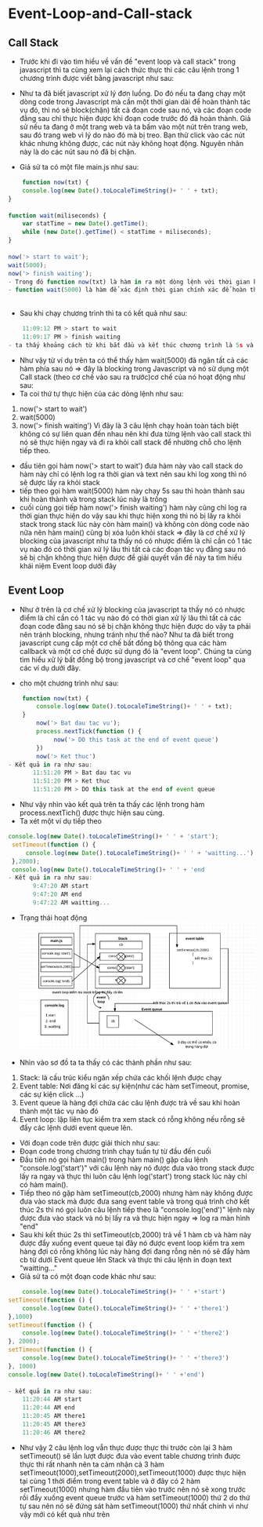# Event-Loop-and-Call-stack
## Call Stack
* Trước khi đi vào tìm hiểu về vấn đề "event loop và call stack" trong javascript thì ta cùng xem lại cách thức thực thi các câu lệnh trong 1 chương trình được viết bằng javascript như sau:
- Như ta đã biết javascript xử lý đơn luồng. Do đó nếu ta đang chạy một dòng code trong Javascript mà cần một thời gian dài để hoàn thành tác vụ đó, thì nó sẽ block(chặn) tất cả đoạn code sau nó, và các đoạn code đằng sau chỉ thực hiện được khi đoạn code trước đó đã hoàn thành. Giả sử nếu ta đang ở một trang web và ta bấm vào một nút trên trang web, sau đó trang web vì lý do nào đó mà bị treo. Bạn thử click vào các nút khác nhưng không được, các nút này không hoạt động. Nguyên nhân này là do các nút sau nó đã bị chặn.
* Giả sử ta có một file main.js như sau:
```javascript
    function now(txt) {
    console.log(new Date().toLocaleTimeString()+ ' ' + txt);
}

function wait(miliseconds) {
    var statTime = new Date().getTime();
    while (new Date().getTime() < statTime + miliseconds);
}

now('> start to wait');
wait(5000);
now('> finish waiting');
- Trong đó function now(txt) là hàm in ra một dòng lệnh với thời gian khi bắt đầu thực thi và kết thúc. 
- function wait(5000) là hàm để xác định thời gian chính xác để hoàn thành tác vụ
    
```
* Sau khi chạy chương trình thì ta có kết quả như sau:
```javascript
    11:09:12 PM > start to wait
    11:09:17 PM > finish waiting
- ta thấy khoảng cách từ khi bắt đầu và kết thúc chương trình là 5s và 5s này chính là thời gian hàm wait(5000) hoàn thành.
```
* Như vậy từ ví dụ trên ta có thể thấy hàm wait(5000) đã ngăn tất cả các hàm phía sau nó => đây là blocking trong Javascript và nó sử dụng một Call stack (theo cơ chế vào sau ra trước)cơ chế của nó hoạt động như sau:
* Ta coi thứ tự thực hiện của các dòng lệnh như sau:
1. now('> start to wait')
2. wait(5000)
3. now('> finish waiting')
Vì đây là 3 câu lệnh chạy hoàn toàn tách biệt không có sự liên quan đến nhau nên khi đưa từng lệnh vào call stack thì nó sẽ thực hiện ngay và đi ra khỏi call stack để nhường chỗ cho lệnh tiếp theo.
- đầu tiên gọi hàm now('> start to wait') đưa hàm này vào call stack do hàm này chỉ có lệnh log ra thời gian và text nên sau khi log xong thì nó sẽ được lấy ra khỏi stack
- tiếp theo gọi hàm wait(5000) hàm này chạy 5s sau thì hoàn thành sau khi hoàn thành và trong stack lúc này là trống
- cuối cùng gọi tiếp hàm now('> finish waiting') hàm này cũng chỉ log ra thời gian thực hiện do vậy sau khi thực hiện xong thì nó bị lấy ra khỏi stack trong stack lúc này còn hàm main() và không còn dòng code nào nữa nên hàm main() cũng bị xóa luôn khỏi stack
=> đây là cơ chế xứ lý blocking của javascript như ta thấy nó có nhược điểm là chỉ cần có 1 tác vụ nào đó có thời gian xử lý lâu thì tất cả các đoạn tác vụ đằng sau nó sẽ bị chặn không thực hiện được để giải quyết vấn đề này ta tìm hiểu khái niệm Event loop dưới đây
## Event Loop
* Như ở trên là cơ chế xử lý blocking của javascript ta thấy nó có nhược điểm là chỉ cần có 1 tác vụ nào đó có thời gian xử lý lâu thì tất cả các đoạn code đằng sau nó sẽ bị chặn không thực hiện được do vậy ta phải nên tránh blocking, nhưng tránh như thế nào? Như ta đã biết trong javascript cung cấp một cơ chế bất đồng bộ thông qua các hàm callback và một cơ chế được sử dụng đó là "event loop". Chúng ta cùng tìm hiểu xử lý bất đồng bộ trong javascript và cơ chế "event loop" qua các ví dụ dưới đây.
- cho một chương trình như sau:
```javascript
    function now(txt) {
        console.log(new Date().toLocaleTimeString()+ ' ' + txt);
    }
        now('> Bat dau tac vu');
        process.nextTick(function () {
             now('> DO this task at the end of event queue')
        })
        now('> Ket thuc')
- Kết quả in ra như sau:
       11:51:20 PM > Bat dau tac vu
       11:51:20 PM > Ket thuc
       11:51:20 PM > DO this task at the end of event queue

```
- Như vậy nhìn vào kết quả trên ta thấy các lệnh trong hàm process.nextTich() được thực hiện sau cùng.
- Ta xét một ví dụ tiếp theo
```javascript
console.log(new Date().toLocaleTimeString()+ ' ' + 'start');
 setTimeout(function () {
     console.log(new Date().toLocaleTimeString()+ ' ' + 'waitting...')
 },2000);
 console.log(new Date().toLocaleTimeString()+ ' ' + 'end
- Kết quả in ra như sau:
       9:47:20 AM start
       9:47:20 AM end
       9:47:22 AM waitting...   
```

* Trạng thái hoạt động
    ![Image](s.png)
- Nhìn vào sơ đồ ta ta thấy có các thành phần như sau:
1. Stack: là cấu trúc kiểu ngăn xếp chứa các khối lệnh được chạy
2. Event table: Nơi đăng kí các sự kiện(như các hàm setTimeout, promise, các sự kiện click ...)
3. Event queue là hàng đợi chứa các câu lệnh được trả về sau khi hoàn thành một tác vụ nào đó
4. Event loop: lặp liên tục kiểm tra xem stack có rỗng không nếu rỗng sẽ đẩy các lệnh dưới event queue lên.
- Với đoạn code trên được giải thích như sau:
- Đoạn code trong chương trình chạy tuần tự từ đầu đến cuối
- Đầu tiên nó gọi hàm main() trong hàm main() gặp câu lệnh 
    "console.log('start')" với câu lệnh này nó được đưa vào trong stack được lấy ra ngay và thực thi luôn câu lệnh log('start') trong stack lúc này chỉ có hàm main().
- Tiếp theo nó gặp hàm setTimeout(cb,2000) nhưng hàm này không được đưa vào stack mà được đưa sang event table và trong quá trình chờ kết thúc 2s thì nó gọi luôn câu lệnh tiếp theo là "console.log('end')" lệnh này được đưa vào stack và nó bị lấy ra và thực hiện ngay => log ra màn hình "end"
- Sau khi kết thúc 2s thì setTimeout(cb,2000) trả về 1 hàm cb và hàm này được đẩy xuống event queue tại đây nó được event loop kiểm tra xem hàng đợi có rỗng không lúc này hàng đợi đang rỗng nên nó sẽ đẩy hàm cb từ dưới Event queue lên Stack và thực thi câu lệnh in đoạn text "waitting..."
- Giả sử ta có một đoạn code khác như sau:
```javascript
    console.log(new Date().toLocaleTimeString()+ ' ' +'start')
setTimeout(function () {
    console.log(new Date().toLocaleTimeString()+ ' ' +'there1')
},1000)
setTimeout(function () {
    console.log(new Date().toLocaleTimeString()+ ' ' +'there2')
}, 2000);
setTimeout(function () {
    console.log(new Date().toLocaleTimeString()+ ' ' +'there3')
}, 1000)
console.log(new Date().toLocaleTimeString()+ ' ' +'end')

- kết quả in ra như sau:
    11:20:44 AM start
    11:20:44 AM end
    11:20:45 AM there1
    11:20:45 AM there3
    11:20:46 AM there2

```
- Như vậy 2 câu lệnh log vẫn thực được thực thi trước còn lại 3 hàm setTimeout() sẽ lần lượt được đưa vào event table chương trình được thực thi rất nhanh nên ta cảm nhận cả 3 hàm setTimeout(1000),setTimeout(2000),setTimeout(1000) được thực hiện tại cùng 1 thời điểm trong event table và ở đây có 2 hàm setTimeout(1000) nhưng hàm đầu tiên vào trước nên nó sẽ xong trước rồi đẩy xuống event queue trước và hàm setTimeout(1000) thứ 2 do thứ tự sau nên nó sẽ đứng sát hàm setTimeout(1000) thứ nhất chính vì như vậy mới có kết quả như trên









